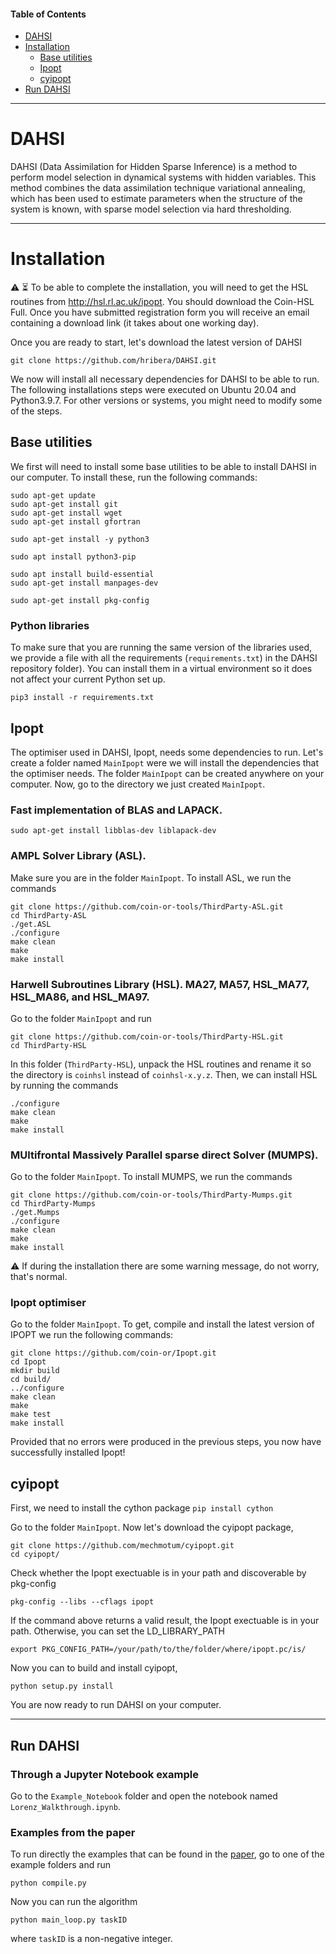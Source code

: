 #### Table of Contents

* [DAHSI](https://github.com/hribera/DAHSI/blob/master/README.md#dahsi)
* [Installation](https://github.com/hribera/DAHSI/blob/master/README.md#installation)
  * [Base utilities](https://github.com/hribera/DAHSI/blob/master/README.md#base-utilities)
  * [Ipopt](https://github.com/hribera/DAHSI/blob/master/README.md#ipopt)
  * [cyipopt](https://github.com/hribera/DAHSI/blob/master/README.md#cyipopt)
* [Run DAHSI](https://github.com/hribera/DAHSI/blob/master/README.md#run-dahsi)
<!--   * [Docker](https://github.com/hribera/DAHSI/blob/master/README.md#docker)
  * [From Source](https://github.com/hribera/DAHSI/blob/master/README.md#from-source) -->
  
-----

# DAHSI

DAHSI (Data Assimilation for Hidden Sparse Inference) is a method to perform model selection in dynamical systems with hidden variables. This method combines the data assimilation technique variational annealing, which has been used to estimate parameters when the structure of the system is known, with sparse model selection via hard thresholding. 

-----

# Installation

⚠️ ⏳ To be able to complete the installation, you will need to get the HSL routines from http://hsl.rl.ac.uk/ipopt. You should download the Coin-HSL Full. Once you have submitted registration form you will receive an email containing a download link (it takes about one working day).

Once you are ready to start, let's download the latest version of DAHSI
```
git clone https://github.com/hribera/DAHSI.git
```

We now will install all necessary dependencies for DAHSI to be able to run. The following installations steps were executed on Ubuntu 20.04 and Python3.9.7. For other versions or systems, you might need to modify some of the steps. 

<!-- ## Docker

You can also test out DAHSI without installing it locally using [Docker](https://www.docker.com/get-started/) by running the following command in the root directory of this repo:
```
docker build --pull --rm -f "Dockerfile" -t dahsi "."
```

This will build an image called `dahsi` and can take up to 15 minutes. Once the image has been created you can run it using the command
```
docker run -it --rm -v "$PWD:/results" dahsi
```

This will launch a terminal in which we are ready to [run an example using DAHSI](https://github.com/hribera/DAHSI/blob/master/README.md#example-lorenz-synthetic-data).

## From source -->

## Base utilities

We first will need to install some base utilities to be able to install DAHSI in our computer. To install these, run the following commands:
```
sudo apt-get update
sudo apt-get install git 
sudo apt-get install wget
sudo apt-get install gfortran

sudo apt-get install -y python3 

sudo apt install python3-pip

sudo apt install build-essential
sudo apt-get install manpages-dev

sudo apt-get install pkg-config
```

### Python libraries

To make sure that you are running the same version of the libraries used, we provide a file with all the requirements (`requirements.txt`) in the DAHSI repository folder). You can install them in a virtual environment so it does not affect your current Python set up.
```
pip3 install -r requirements.txt
```

## Ipopt

The optimiser used in DAHSI, Ipopt, needs some dependencies to run. Let's create a folder named `MainIpopt` were we will install the dependencies that the optimiser needs. The folder `MainIpopt` can be created anywhere on your computer. Now, go to the directory we just created `MainIpopt`.

### Fast implementation of BLAS and LAPACK.
```
sudo apt-get install libblas-dev liblapack-dev
```

### AMPL Solver Library (ASL).

Make sure you are in the folder `MainIpopt`. To install ASL, we run the commands
```
git clone https://github.com/coin-or-tools/ThirdParty-ASL.git
cd ThirdParty-ASL
./get.ASL
./configure
make clean
make
make install
```

### Harwell Subroutines Library (HSL). MA27, MA57, HSL_MA77, HSL_MA86, and HSL_MA97. 

Go to the folder `MainIpopt` and run

```
git clone https://github.com/coin-or-tools/ThirdParty-HSL.git
cd ThirdParty-HSL
```
In this folder (`ThirdParty-HSL`), unpack the HSL routines and rename it so the directory is `coinhsl` instead of `coinhsl-x.y.z`. Then, we can install HSL by running the commands

```
./configure
make clean
make
make install
```

### MUltifrontal Massively Parallel sparse direct Solver (MUMPS). 

Go to the folder `MainIpopt`. To install MUMPS, we run the commands
```
git clone https://github.com/coin-or-tools/ThirdParty-Mumps.git
cd ThirdParty-Mumps
./get.Mumps
./configure
make clean
make
make install
```
⚠️ If during the installation there are some warning message, do not worry, that's normal.


### Ipopt optimiser

Go to the folder `MainIpopt`. To get, compile and install the latest version of IPOPT we run the following commands:

```
git clone https://github.com/coin-or/Ipopt.git
cd Ipopt
mkdir build
cd build/
../configure
make clean
make
make test
make install
```

Provided that no errors were produced in the previous steps, you now have successfully installed Ipopt! 

## cyipopt

First, we need to install the cython package
```pip install cython```

Go to the folder `MainIpopt`. Now let's download the cyipopt package,
```
git clone https://github.com/mechmotum/cyipopt.git
cd cyipopt/
```

Check whether the Ipopt exectuable is in your path and discoverable by pkg-config

```
pkg-config --libs --cflags ipopt
```

If the command above returns a valid result, the Ipopt exectuable is in your path. Otherwise, you can set the LD_LIBRARY_PATH

```
export PKG_CONFIG_PATH=/your/path/to/the/folder/where/ipopt.pc/is/
```

Now you can to build and install cyipopt,
```
python setup.py install
```

You are now ready to run DAHSI on your computer.

-----

## Run DAHSI 

### Through a Jupyter Notebook example

Go to the `Example_Notebook` folder and open the notebook named `Lorenz_Walkthrough.ipynb`. 

### Examples from the paper

To run directly the examples that can be found in the <a href="https://doi.org/10.1063/5.0066066">paper</a>, go to one of the example folders and run
```
python compile.py 
```

Now you can run the algorithm
```
python main_loop.py taskID
```
where `taskID` is a non-negative integer. 


